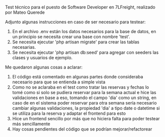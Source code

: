 Test técnico para el puesto de Software Developer en 7LFreight, realizado por Mateo Querede

Adjunto algunas instrucciones en caso de ser necesario para testear:
1. En el archivo .env están los datos necesarios para la base de datos, en un principio se necesita crear una base con nombre 'test'.
2. Se necesita ejecutar 'php artisan migrate' para crear las tablas necesarias.
3. Se necesita ejecutar 'php artisan db:seed' para agregar con seeders las clases y usuarios de ejemplo.

Me quedaron algunas cosas a aclarar:
1. El código está comentado en algunas partes donde consideraba necesario para que se entienda a simple vista
2. Como no se aclaraba  en el test como tratar las reservas y fechas lo tomé como si solo se pudiera reservar para la semana actual e hice las validaciones en base a eso, tomando el campo 'dia' como un string, en caso de en el sistema poder reservar para otra semana sería necesario cambiar algunas validaciones, la propiedad 'dia' a tipo date o datetime si se utiliza para la reserva y adaptar el frontend para esto
3. Hice un frontend sencillo por más que no hiciera falta para poder testear más sencillamente
4. Hay cosas pendientes del código que se podrían mejorar/refactorear
